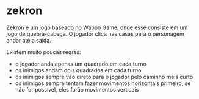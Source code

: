 # zekron
Zekron é um jogo baseado no Wappo Game, onde esse consiste em um jogo de quebra-cabeça. O jogador clica nas casas para o personagem andar até a saída.

Existem muito poucas regras:
- o jogador anda apenas um quadrado em cada turno
- os inimigos andam dois quadrados em cada turno
- os inimigos sempre vão direto para o jogador pelo caminho mais curto
- os inimigos sempre tentam fazer movimentos horizontais primeiro, se não for possível, eles farão movimentos verticais
